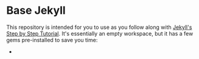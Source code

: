 # Base Jekyll

This repository is intended for you to use as you follow along with [Jekyll's Step by Step Tutorial](https://jekyllrb.com/docs/step-by-step/01-setup/). It's essentially an empty workspace, but it has a few gems pre-installed to save you time:

 - 
